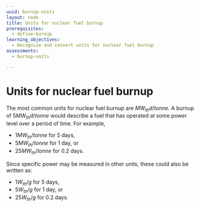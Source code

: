 ```yaml
---
uuid: burnup-units
layout: node
title: Units for nuclear fuel burnup
prerequisites:
  - define-burnup
learning_objectives:
  - Recognize and convert units for nuclear fuel burnup
assessments: 
  - burnup-units

---
```



# Units for nuclear fuel burnup

The most common units for nuclear fuel burnup are $MW_{th}d/tonne$.  A burnup
of $5 MW_{th}d/tonne$ would describe a fuel that has operated at some power
level over a period of time.  For example,

* $1 MW_{th}/tonne$ for 5 days,
* $5 MW_{th}/tonne$ for 1 day, or
* $25 MW_{th}/tonne$ for 0.2 days.

Since specific power may be measured in other units, these could also be
written as:

* $1 W_{th}/g$ for 5 days,
* $5 W_{th}/g$ for 1 day, or
* $25 W_{th}/g$ for 0.2 days.
